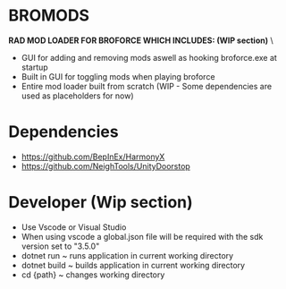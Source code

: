 # BROMODS
**RAD MOD LOADER FOR BROFORCE WHICH INCLUDES: (WIP section)** \
- GUI for adding and removing mods aswell as hooking broforce.exe at startup
- Built in GUI for toggling mods when playing broforce
- Entire mod loader built from scratch (WIP - Some dependencies are used as placeholders for now)

# Dependencies
- https://github.com/BepInEx/HarmonyX
- https://github.com/NeighTools/UnityDoorstop

# Developer (Wip section)
- Use Vscode or Visual Studio
- When using vscode a global.json file will be required with the sdk version set to "3.5.0"
- dotnet run ~ runs application in current working directory
- dotnet build ~ builds application in current working directory
- cd {path} ~ changes working directory
